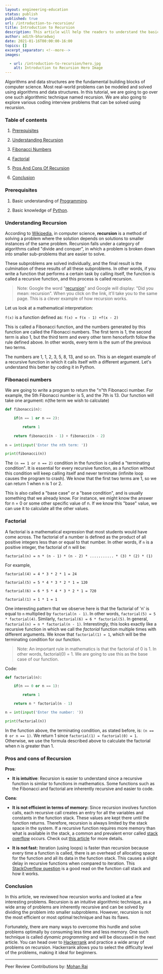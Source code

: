 ```yaml
---
layout: engineering-education
status: publish
published: true
url: /introduction-to-recursion/
title: Introduction to Recursion
description: This article will help the readers to understand the basics of recursion using Python. Recursion falls under a category of algorithms called "divide and conquer", in which a problem is broken down into smaller sub-problems that are easier to solve.
author: adith-bharadwaj
date: 2021-01-16T00:00:00-16:00
topics: []
excerpt_separator: <!--more-->
images:

  - url: /introduction-to-recursion/hero.jpg
    alt: Introduction to Recursion Hero Image
---
```

Algorithms and data structures are the fundamental building blocks of computer science. Most real-world problems can be modeled and solved using algorithms and data structures. In this tutorial, we are going to go over one such algorithmic technique named recursion. We are also going to explore various coding interview problems that can be solved using recursion.
<!--more-->

### Table of contents
1. [Prerequisites](#prerequisites)

2. [Understanding Recursion](#understanding-recursion)

3. [Fibonacci Numbers](#fibonacci-numbers)

4. [Factorial](#factorial)

5. [Pros And Cons Of Recursion](#pros-and-cons-of-recursion)

6. [Conclusion](#conclusion)
  
### Prerequisites
1.  Basic understanding of [Programming](https://www.tutorialspoint.com/computer_programming/computer_programming_basics.htm).

2.  Basic knowledge of [Python](https://www.python.org/about/gettingstarted/).
  
### Understanding Recursion
According to [Wikipedia](https://en.wikipedia.org/wiki/Recursion_(computer_science)), in computer science, **recursion** is a method of solving a problem where the solution depends on solutions to smaller instances of the same problem. Recursion falls under a category of algorithms called "divide and conquer", in which a problem is broken down into smaller sub-problems that are easier to solve. 

These subproblems are solved individually, and the final result is the culmination of these results of all these subproblems. In other words, if you write a function that performs a certain task by calling itself, the function is called a recursive function, and this process is called recursion.

> Note: Google the word "[recursion](https://www.google.com/search?q=recursion)" and Google will display: "Did you mean: recursion". When you click on the link, it'll take you to the same page. This is a clever example of how recursion works.

Let us look at a mathematical interpretation:

`f(x)` is a function defined as: `f(x) = f(x - 1) +f(x - 2)`

This is called a Fibonacci function, and the numbers generated by this function are called the Fibonacci numbers. The first term is 1, the second term is also 1, but the third term and every other term henceforth follow the rule defined above. In other words, every term is the sum of the previous two terms. 

The numbers are 1, 1, 2, 3, 5, 8, 13, and so on. This is an elegant example of a recursive function in which it calls itself with a different argument. Let's understand this better by coding it in Python.

### Fibonacci numbers
We are going to write a program to return the "n"th Fibonacci number. For example, the 5th Fibonacci number is 5, and the 7th is 13. Our function will take one argument: n(the term we wish to calculate)

```py
def fibonacci(n):

	if(n == 1 or n == 2):

		return 1
	  
	return fibonacci(n - 1) + fibonacci(n - 2)
  
n = int(input('Enter the nth term: '))

print(fibonacci(n))
```

The `(n == 1 or n == 2)` condition in the function is called a "terminating condition". It is essential for every recursive function, as a function without this condition will keep calling itself and never terminate (infinite loop causes the program to crash). We know that the first two terms are 1, so we can return 1 when n is 1 or 2. 

This is also called a "base case" or a "base condition", and is usually something that we already know. For instance, we might know the answer for n = 0 or some other specific value of n. If we know this "base" value, we can use it to calculate all the other values.
 
### Factorial
A factorial is a mathematical expression that most students would have come across. The factorial of a number is defined as the product of all positive integers less than or equal to that number. In other words, if `n` is a positive integer, the factorial of n will be:  

`factorial(n) = n * (n - 1) * (n - 2) * ........... * (3) * (2) * (1)`
  
For example,

`factorial(4) = 4 * 3 * 2 * 1 = 24`

`factorial(5) = 5 * 4 * 3 * 2 * 1 = 120`

`factorial(6) = 6 * 5 * 4 * 3 * 2 * 1 = 720`

`factorial(1) = 1 * 1 = 1`

One interesting pattern that we observe here is that the factorial of 'n' is equal to `n` multiplied by `factorial(n - 1)`. In other words, `factorial(5) = 5 * factorial(4)`. Similarly, `factorial(6) = 6 * factorial(5)`. In general, `factorial(n) = n * factorial(n - 1)`. Interestingly, this looks exactly like a recursive function in which we call the *factorial* function multiple times with different arguments. We know that `factorial(1) = 1`, which will be the terminating condition for our function.

> Note: An important rule in mathematics is that the factorial of 0 is 1. In other words, factorial(0) = 1. We are going to use this as the base case of our function.

Code:

```py
def factorial(n):

	if(n == 0 or n == 1):

		return 1

	return n * factorial(n - 1)

n = int(input('Enter the number: '))

print(factorial(n))
```

In the function above, the terminating condition, as stated before, is: `(n == 0 or n == 1)`. We return 1 since `factorial(1) = factorial(0) = 1`. Otherwise, we use the formula described above to calculate the factorial when n is greater than 1.

### Pros and cons of Recursion
**Pros**:

- **It is intuitive**: Recursion is easier to understand since a recursive function is similar to functions in mathematics. Some functions such as the Fibonacci and factorial are inherently recursive and easier to code. 

**Cons**:

- **It is not efficient in terms of memory:** Since recursion involves function calls, each recursive call creates an entry for all the variables and constants in the function stack. These values are kept there until the function returns. Therefore, recursion is always limited by the stack space in the system. If a recursive function requires more memory than what is available in the stack, a common and prevalent error called [stack overflow](https://stackoverflow.com/questions/214741/what-is-a-stackoverflowerror) occurs. Check out [this article](https://benpfaff.org/writings/clc/recursion-vs-iteration.html) for more details.

- **It is not fast:** Iteration (using loops) is faster than recursion because every time a function is called, there is an overhead of allocating space for the function and all its data in the function stack. This causes a slight delay in recursive functions when compared to iteration. This [StackOverflow question](https://stackoverflow.com/questions/10057443/explain-the-concept-of-a-stack-frame-in-a-nutshell) is a good read on the function call stack and how it works.

### Conclusion
In this article, we reviewed how recursion works and looked at a few interesting problems. Recursion is an intuitive algorithmic technique, as a wide array of problems are inherently recursive and can be solved by dividing the problem into smaller subproblems. However, recursion is not the most efficient or most optimal technique and has its flaws. 

Fortunately, there are many ways to overcome this hurdle and solve problems optimally by consuming less time and less memory. One such technique is called *dynamic programming* and will be discussed in the next article. You can head over to [Hackerrank](https://www.hackerrank.com) and practice a wide array of problems on recursion. Hackerrank allows you to select the difficulty level of the problems, making it ideal for beginners.

---
Peer Review Contributions by: [Mohan Raj](/authors/mohan-raj/)

